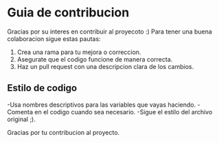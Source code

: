 # Guia de contribucion

Gracias por su interes en contribuir al proyecoto :)
Para tener una buena colaboracion sigue estas pautas:

1. Crea una rama para tu mejora o correccion.
2. Asegurate que el codigo funcione de manera correcta.
3. Haz un pull request con una descripcion clara de los cambios.

## Estilo de codigo

-Usa nombres descriptivos para las variables que vayas haciendo.
-Comenta en el codigo cuando sea necesario.
-Sigue el estilo del archivo original ;).

Gracias por tu contribucion al proyecto.

